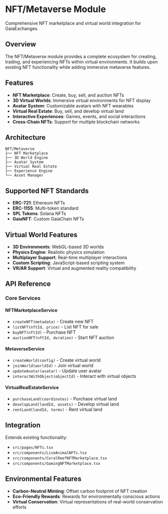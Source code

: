 # NFT/Metaverse Module

Comprehensive NFT marketplace and virtual world integration for GaiaExchanges.

## Overview

The NFT/Metaverse module provides a complete ecosystem for creating, trading, and experiencing NFTs within virtual environments. It builds upon existing NFT functionality while adding immersive metaverse features.

## Features

- **NFT Marketplace**: Create, buy, sell, and auction NFTs
- **3D Virtual Worlds**: Immersive virtual environments for NFT display
- **Avatar System**: Customizable avatars with NFT wearables
- **Virtual Real Estate**: Buy, sell, and develop virtual land
- **Interactive Experiences**: Games, events, and social interactions
- **Cross-Chain NFTs**: Support for multiple blockchain networks

## Architecture

```
NFT/Metaverse
├── NFT Marketplace
├── 3D World Engine
├── Avatar System
├── Virtual Real Estate
├── Experience Engine
└── Asset Manager
```

## Supported NFT Standards

- **ERC-721**: Ethereum NFTs
- **ERC-1155**: Multi-token standard
- **SPL Tokens**: Solana NFTs
- **GaiaNFT**: Custom GaiaChain NFTs

## Virtual World Features

- **3D Environments**: WebGL-based 3D worlds
- **Physics Engine**: Realistic physics simulation
- **Multiplayer Support**: Real-time multiplayer interactions
- **Custom Scripting**: JavaScript-based scripting system
- **VR/AR Support**: Virtual and augmented reality compatibility

## API Reference

### Core Services

#### NFTMarketplaceService
- `createNFT(metadata)` - Create new NFT
- `listNFT(nftId, price)` - List NFT for sale
- `buyNFT(nftId)` - Purchase NFT
- `auctionNFT(nftId, duration)` - Start NFT auction

#### MetaverseService
- `createWorld(config)` - Create virtual world
- `joinWorld(worldId)` - Join virtual world
- `updateAvatar(avatar)` - Update user avatar
- `interactWithObject(objectId)` - Interact with virtual objects

#### VirtualRealEstateService
- `purchaseLand(coordinates)` - Purchase virtual land
- `developLand(landId, assets)` - Develop virtual land
- `rentLand(landId, terms)` - Rent virtual land

## Integration

Extends existing functionality:
- `src/pages/NFTs.tsx`
- `src/components/LiveAnimalNFTs.tsx`
- `src/components/CoralReefNFTMarketplace.tsx`
- `src/components/GamingNFTMarketplace.tsx`

## Environmental Features

- **Carbon-Neutral Minting**: Offset carbon footprint of NFT creation
- **Eco-Friendly Rewards**: Rewards for environmentally conscious actions
- **Virtual Conservation**: Virtual representations of real-world conservation efforts